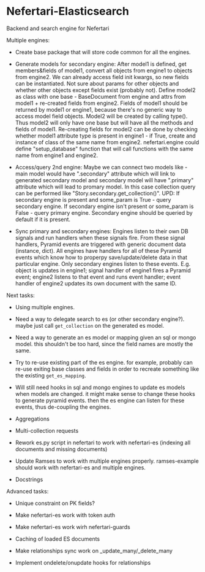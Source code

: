 # Nefertari-Elasticsearch

Backend and search engine for Nefertari


Multiple engines:

- Create base package that will store code common for all the engines.

- Generate models for secondary engine:
  After model1 is defined, get members&fields of model1, convert all objects from engine1 to objects from engine2. We can already access field init kwargs, so new fields can be instantiated. Not sure about params for other objects and whether other objects except fields exist (probably not). Define model2 as class with one base - BaseDocument from engine and attrs from model1 + re-created fields from engine2. Fields of model1 should be returned by model1 or engine1, because there's no generic way to access model field objects. Model2 will be created by calling type(). Thus model2 will only have one base but will have all the methods and fields of model1. Re-creating fields for model2 can be done by checking whether model1 attribute type is present in engine1 - if True, create and instance of class of the same name from engine2. nefertari.engine could define "setup_database" function that will call functions with the same name from engine1 and engine2.

- Access/query 2nd engine:
  Maybe we can connect two models like - main model would have ".secondary" attribute which will link to generated secondary model and secondary model will have ".primary" attribute which will lead to promary model. In this case collection query can be performed like "Story.secondary.get_collection()".
  UPD: If secondary engine is present and some_param is True - query secondary engine. If secondary engine isn't present or some_param is False - query primary engine. Secondary engine should be queried by default if it is present.

- Sync primary and secondary engines:
  Engines listen to their own DB signals and run handlers when these signals fire. From these signal handlers, Pyramid events are triggered with generic document data (instance, dict). All engines have handlers for all of these Pyramid events which know how to properpy save/update/delete data in that particular engine. Only secondary engines listen to these events. E.g. object is updates in engine1; signal handler of engine1 fires a Pyramid event; engine2 listens to that event and runs event handler; event handler of engine2 updates its own document with the same ID.


Next tasks:

- Using multiple engines.

- Need a way to delegate search to es (or other secondary
  engine?). maybe just call `get_collection` on the generated es
  model.

- Need a way to generate an es model or mapping given an sql or mongo
  model. this shouldn't be too hard, since the field names are mostly
  the same.

- Try to re-use existing part of the es engine. for example, probably
  can re-use exiting base classes and fields in order to recreate
  something like the existing `get_es_mapping`.

- Will still need hooks in sql and mongo engines to update es models
  when models are changed. it might make sense to change these hooks
  to generate pyramid events. then the es engine can listen for these
  events, thus de-coupling the engines.

- Aggregations

- Multi-collection requests

- Rework es.py script in nefertari to work with nefertari-es (indexing
  all documents and missing documents)

- Update Ramses to work with multiple engines properly. ramses-example
  should work with nefertari-es and multiple engines.

- Docstrings



Advanced tasks:

- Unique constraint on PK fields?

- Make nefertari-es work with token auth

- Make nefertari-es work wirh nefertari-guards

- Caching of loaded ES documents

- Make relationships sync work on _update_many/_delete_many

- Implement ondelete/onupdate hooks for relationships
